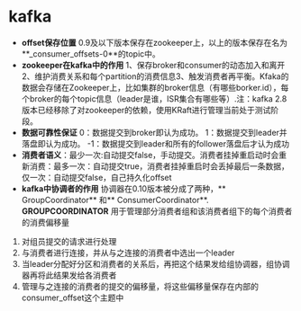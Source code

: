 # kafka
*  **offset保存位置**  0.9及以下版本保存在zookeeper上，以上的版本保存在名为**_consumer_offsets-0**的topic中。
*  **zookeeper在kafka中的作用**  1、保存broker和consumer的动态加入和离开2、维护消费关系和每个partition的消费信息3、触发消费者再平衡。Kfaka的数据会存储在Zookeeper上，比如集群的broker信息（有哪些borker.id），每个broker的每个topic信息（leader是谁，ISR集合有哪些等）.注：kafka 2.8 版本已经移除了对zookeeper的依赖，使用KRaft进行管理当前处于测试阶段。
*  **数据可靠性保证** 0：数据提交到broker即认为成功。 1：数据提交到leader并落盘即认为成功。 -1：数据提交到leader和所有的follower落盘后才认为成功
* **消费者语义**：最少一次:自动提交false，手动提交。消费者挂掉重启动时会重新消费：最多一次：自动提交true，消费者挂掉重启时会丢掉最后一条数据，
仅一次：自动提交false，自己持久化offset
* **kafka中协调者的作用**
 协调器在0.10版本被分成了两种，** GroupCoordinator** 和** ConsumerCoordinator**.
 **GROUPCOORDINATOR**
 用于管理部分消费者组和该消费者组下的每个消费者的消费偏移量
 1. 对组员提交的请求进行处理
 2. 与消费者进行连接，并从与之连接的消费者中选出一个leader
 3. 当leader分配好分区和消费者的关系后，再把这个结果发给组协调器，组协调器再将此结果发给各消费者
 4. 管理与之连接的消费者的提交的偏移量，将这些偏移量保存在内部的consumer_offset这个主题中